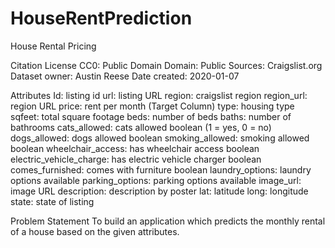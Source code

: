 # HouseRentPrediction
House Rental Pricing

Citation
  License	CC0: Public Domain
  Domain: Public
  Sources: Craigslist.org
  Dataset owner: Austin Reese
  Date created: 2020-01-07

Attributes
  Id: listing id
  url: listing URL
  region: craigslist region
  region_url: region URL
  price: rent per month (Target Column)
  type: housing type
  sqfeet: total square footage
  beds: number of beds
  baths: number of bathrooms
  cats_allowed: cats allowed boolean (1 = yes, 0 = no)
  dogs_allowed: dogs allowed boolean
  smoking_allowed: smoking allowed boolean
  wheelchair_access: has wheelchair access boolean
  electric_vehicle_charge: has electric vehicle charger boolean
  comes_furnished: comes with furniture boolean
  laundry_options: laundry options available
  parking_options: parking options available
  image_url: image URL
  description: description by poster
  lat: latitude
  long: longitude
  state: state of listing

Problem Statement
  To build an application which predicts the monthly rental of a house based on the given attributes.
